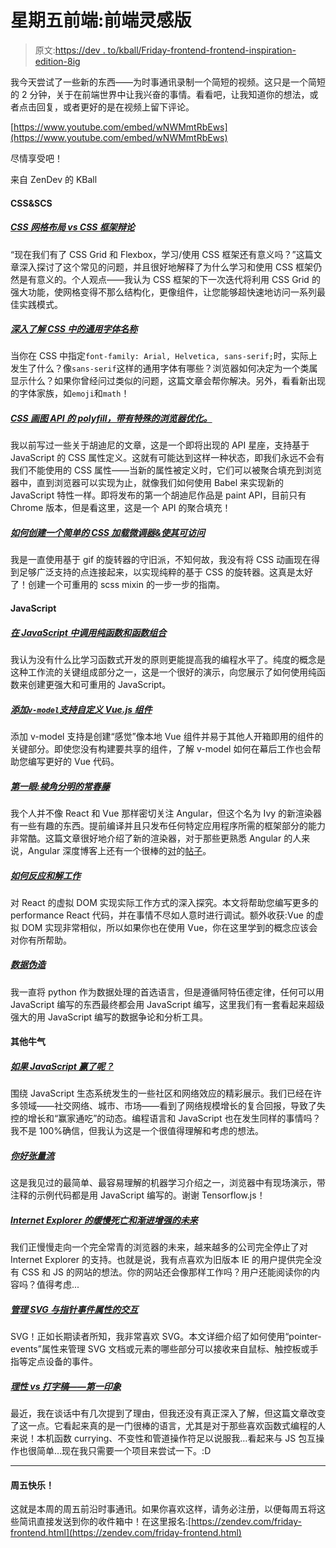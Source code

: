 # 星期五前端:前端灵感版

> 原文:[https://dev . to/kball/Friday-frontend-frontend-inspiration-edition-8ig](https://dev.to/kball/friday-frontend-frontend-inspiration-edition-8ig)

我今天尝试了一些新的东西——为时事通讯录制一个简短的视频。这只是一个简短的 2 分钟，关于在前端世界中让我兴奋的事情。看看吧，让我知道你的想法，或者点击回复，或者更好的是在视频上留下评论。

[https://www.youtube.com/embed/wNWMmtRbEws](https://www.youtube.com/embed/wNWMmtRbEws)

尽情享受吧！

来自 ZenDev 的 KBall

#### CSS&SCS

##### [CSS 网格布局 vs CSS 框架辩论](https://www.sitepoint.com/css-grid-layout-vs-css-frameworks-debate/)

“现在我们有了 CSS Grid 和 Flexbox，学习/使用 CSS 框架还有意义吗？”这篇文章深入探讨了这个常见的问题，并且很好地解释了为什么学习和使用 CSS 框架仍然是有意义的。个人观点——我认为 CSS 框架的下一次迭代将利用 CSS Grid 的强大功能，使网格变得不那么结构化，更像组件，让您能够超快速地访问一系列最佳实践模式。

##### [](#a-deeper-look-at-generic-font-names-in-css)[深入了解 CSS 中的通用字体名称](https://www.impressivewebs.com/deeper-look-generic-font-names-css/)

当你在 CSS 中指定`font-family: Arial, Helvetica, sans-serif;`时，实际上发生了什么？像`sans-serif`这样的通用字体有哪些？浏览器如何决定为一个类属显示什么？如果你曾经问过类似的问题，这篇文章会帮你解决。另外，看看新出现的字体家族，如`emoji`和`math`！

##### [CSS 画图 API 的 polyfill，带有特殊的浏览器优化。](https://github.com/GoogleChromeLabs/css-paint-polyfill)

我以前写过一些关于胡迪尼的文章，这是一个即将出现的 API 星座，支持基于 JavaScript 的 CSS 属性定义。这就有可能达到这样一种状态，即我们永远不会有我们不能使用的 CSS 属性——当新的属性被定义时，它们可以被聚合填充到浏览器中，直到浏览器可以实现为止，就像我们如何使用 Babel 来实现新的 JavaScript 特性一样。即将发布的第一个胡迪尼作品是 paint API，目前只有 Chrome 版本，但是看这里，这是一个 API 的聚合填充！

##### [](#how-to-create-a-simple-css-loading-spinner-amp-make-it-accessible)[如何创建一个简单的 CSS 加载微调器&使其可访问](https://codeburst.io/how-to-create-a-simple-css-loading-spinner-make-it-accessible-e5c83c2e464c)

我是一直使用基于 gif 的旋转器的守旧派，不知何故，我没有将 CSS 动画现在得到足够广泛支持的点连接起来，以实现纯粹的基于 CSS 的旋转器。这真是太好了！创建一个可重用的 scss mixin 的一步一步的指南。

#### [](#javascript)JavaScript

##### [](#wielding-pure-functions-in-javascript-and-function-composition)[在 JavaScript 中调用纯函数和函数组合](https://scotch.io/tutorials/wielding-pure-functions-in-javascript-and-function-composition)

我认为没有什么比学习函数式开发的原则更能提高我的编程水平了。纯度的概念是这种工作流的关键组成部分之一，这是一个很好的演示，向您展示了如何使用纯函数来创建更强大和可重用的 JavaScript。

##### [](#add-raw-vmodel-endraw-support-to-custom-vuejs-component)[添加`v-model`支持自定义 Vue.js 组件](https://scotch.io/tutorials/add-v-model-support-to-custom-vuejs-component)

添加 v-model 支持是创建“感觉”像本地 Vue 组件并易于其他人开箱即用的组件的关键部分。即使您没有构建要共享的组件，了解 v-model 如何在幕后工作也会帮助您编写更好的 Vue 代码。

##### [](#first-look-angular-ivy)[第一眼:棱角分明的常春藤](https://www.telerik.com/blogs/first-look-angular-ivy)

我个人并不像 React 和 Vue 那样密切关注 Angular，但这个名为 Ivy 的新渲染器有一些有趣的东西。提前编译并且只发布任何特定应用程序所需的框架部分的能力非常酷。这篇文章很好地介绍了新的渲染器，对于那些更熟悉 Angular 的人来说，Angular 深度博客上还有一个很棒的[对](https://blog.angularindepth.com/ivy-engine-in-angular-first-in-depth-look-at-compilation-runtime-and-change-detection-876751edd9fd)的[帖子](https://blog.angularindepth.com/angular-ivy-change-detection-execution-are-you-prepared-ab68d4231f2c)。

##### [](#how-react-reconciliation-works)[如何反应和解工作](https://css-tricks.com/how-react-reconciliation-works/)

对 React 的虚拟 DOM 实现实际工作方式的深入探究。本文将帮助您编写更多的 performance React 代码，并在事情不尽如人意时进行调试。额外收获:Vue 的虚拟 DOM 实现非常相似，所以如果你也在使用 Vue，你在这里学到的概念应该会对你有所帮助。

##### [](#dataforge)[数据伪造](http://www.data-forge-js.com/)

我一直将 python 作为数据处理的首选语言，但是遵循阿特伍德定律，任何可以用 JavaScript 编写的东西最终都会用 JavaScript 编写，这里我们有一套看起来超级强大的用 JavaScript 编写的数据争论和分析工具。

#### [](#other-awesomeness)其他牛气

##### [](#what-if-javascript-wins)[如果 JavaScript 赢了呢？](https://medium.com/@anildash/what-if-javascript-wins-84898e5341a)

围绕 JavaScript 生态系统发生的一些社区和网络效应的精彩展示。我们已经在许多领域——社交网络、城市、市场——看到了网络规模增长的复合回报，导致了失控的增长和“赢家通吃”的动态。编程语言和 JavaScript 也在发生同样的事情吗？我不是 100%确信，但我认为这是一个很值得理解和考虑的想法。

##### [](#hello-tensorflow)[你好张量流](https://meowni.ca/posts/hello-tensorflow/)

这是我见过的最简单、最容易理解的机器学习介绍之一，浏览器中有现场演示，带注释的示例代码都是用 JavaScript 编写的。谢谢 Tensorflow.js！

##### [Internet Explorer 的缓慢死亡和渐进增强的未来](http://alistapart.com/article/the-slow-death-of-internet-explorer-and-future-of-progressive-enhancement)

我们正慢慢走向一个完全常青的浏览器的未来，越来越多的公司完全停止了对 Internet Explorer 的支持。也就是说，我有点喜欢为旧版本 IE 的用户提供完全没有 CSS 和 JS 的网站的想法。你的网站还会像那样工作吗？用户还能阅读你的内容吗？值得考虑...

##### [](#managing-svg-interaction-with-the-pointer-events-property)[管理 SVG 与指针事件属性的交互](https://www.smashingmagazine.com/2018/05/svg-interaction-pointer-events-property/)

SVG！正如长期读者所知，我非常喜欢 SVG。本文详细介绍了如何使用“pointer-events”属性来管理 SVG 文档或元素的哪些部分可以接收来自鼠标、触控板或手指等定点设备的事件。

##### [](#reasonml-vs-typescript-first-impressions)[理性 vs 打字稿——第一印象](https://lorefnon.tech/2018/05/13/reasonml-vs-typescript-first-impressions/)

最近，我在谈话中有几次提到了理由，但我还没有真正深入了解，但这篇文章改变了这一点。它看起来真的是一门很棒的语言，尤其是对于那些喜欢函数式编程的人来说！本机函数 currying、不变性和管道操作符足以说服我…看起来与 JS 包互操作也很简单…现在我只需要一个项目来尝试一下。:D

* * *

#### [](#happy-friday)周五快乐！

这就是本周的周五前沿时事通讯。如果你喜欢这样，请务必注册，以便每周五将这些简讯直接发送到你的收件箱中！在这里报名:[https://zendev.com/friday-frontend.html](https://zendev.com/friday-frontend.html)